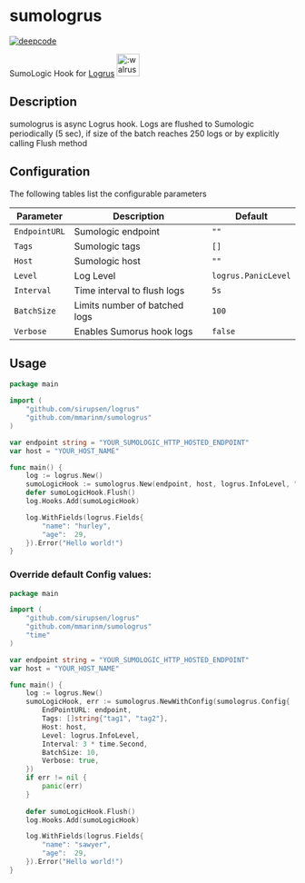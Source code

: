 # sumologrus
[![deepcode](https://www.deepcode.ai/api/gh/badge?key=eyJhbGciOiJIUzI1NiIsInR5cCI6IkpXVCJ9.eyJwbGF0Zm9ybTEiOiJnaCIsIm93bmVyMSI6Im1tYXJpbm0iLCJyZXBvMSI6InN1bW9sb2dydXMiLCJpbmNsdWRlTGludCI6ZmFsc2UsImF1dGhvcklkIjoyMjg0NiwiaWF0IjoxNjAwNjUwOTIyfQ.mkL4nI8anw9ebEVB6yeAfW4uIt_BqkX7sgpC6rgO7UQ)](https://www.deepcode.ai/app/gh/mmarinm/sumologrus/_/dashboard?utm_content=gh%2Fmmarinm%2Fsumologrus)

SumoLogic Hook for [Logrus](https://github.com/sirupsen/logrus) <img src="http://i.imgur.com/hTeVwmJ.png" width="40" height="40" alt=":walrus:" class="emoji" title=":walrus:"/>

## Description
sumologrus is async Logrus hook. Logs are flushed to Sumologic periodically (5 sec), if size of the batch reaches 250 logs or by explicitly calling Flush method


## Configuration

The following tables list the configurable parameters 

| Parameter | Description | Default |
| ----- | ----------- | ------ |
|`EndpointURL`|Sumologic endpoint|`""`|
|`Tags`|Sumologic tags|`[]`|
|`Host`|Sumologic host|`""`|
|`Level`|Log Level|`logrus.PanicLevel`|
|`Interval`|Time interval to flush logs |`5s`|
|`BatchSize`|Limits number of batched logs|`100`|
|`Verbose`|Enables Sumorus hook logs|`false`|


## Usage

```go
package main

import (
	"github.com/sirupsen/logrus"
	"github.com/mmarinm/sumologrus"
)

var endpoint string = "YOUR_SUMOLOGIC_HTTP_HOSTED_ENDPOINT"
var host = "YOUR_HOST_NAME"

func main() {
	log := logrus.New()
	sumoLogicHook := sumologrus.New(endpoint, host, logrus.InfoLevel, "tag1", "tag2")
	defer sumoLogicHook.Flush()
	log.Hooks.Add(sumoLogicHook)

	log.WithFields(logrus.Fields{
		"name": "hurley",
		"age":  29,
	}).Error("Hello world!")
}
```


### Override default Config values: 

```go
package main

import (
	"github.com/sirupsen/logrus"
	"github.com/mmarinm/sumologrus"
	"time"
)

var endpoint string = "YOUR_SUMOLOGIC_HTTP_HOSTED_ENDPOINT"
var host = "YOUR_HOST_NAME"

func main() {
	log := logrus.New()
	sumoLogicHook, err := sumologrus.NewWithConfig(sumologrus.Config{
		EndPointURL: endpoint, 
		Tags: []string{"tag1", "tag2"},
		Host: host, 
		Level: logrus.InfoLevel, 
		Interval: 3 * time.Second,
		BatchSize: 10,
		Verbose: true,
	})
	if err != nil {
		panic(err)
	}
	
	defer sumoLogicHook.Flush()
	log.Hooks.Add(sumoLogicHook)

	log.WithFields(logrus.Fields{
		"name": "sawyer",
		"age":  29,
	}).Error("Hello world!")
}
```

